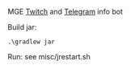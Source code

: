MGE [Twitch](https://www.twitch.tv/mge_bot/about) and [Telegram](https://t.me/mge1_bot) info bot

Build jar:
```
.\gradlew jar
```

Run: see misc/jrestart.sh
